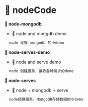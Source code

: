 # &#x1F9EE;  nodeCode

**&#x1F381;  node-mongodb**
  + &#x1F6EB; node and mongdb demo
  ```txt
    node 连接 mongodb 的小demo
  ```

**&#x1F381;  node-serves-demo**

+ &#x1F6EB; node and serve demo
```txt
  node 创建服务，接收各种请求的demo
```
**&#x1F381;  node-serves**

+ &#x1F6EB; node + mongodb + serve
```txt
  node搭建服务，MongoDB存储数据的小demo 
``` 
